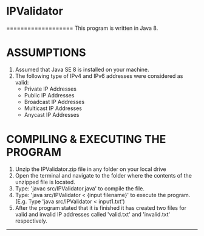 # IPValidator
===================
This program is written in Java 8.

ASSUMPTIONS
===========
1. Assumed that Java SE 8 is installed on your machine.
2. The following type of IPv4 and IPv6 addresses were considered as valid:
    - Private IP Addresses
    - Public IP Addresses
    - Broadcast IP Addresses
    - Multicast IP Addresses
    - Anycast IP Addresses

COMPILING & EXECUTING THE PROGRAM
=================================
1. Unzip the IPValidator.zip file in any folder on your local drive
2. Open the terminal and navigate to the folder where the contents of the unzipped file is located.
3. Type: 'javac src/IPValidator.java' to compile the file.
4. Type: 'java src/IPValidator < {input filename}' to execute the program. 
   (E.g. Type 'java src/IPValidator < input1.txt')
5. After the program stated that it is finished it has created two files for valid
   and invalid IP addresses called 'valid.txt' and 'invalid.txt' respectively.
   
   
*****
